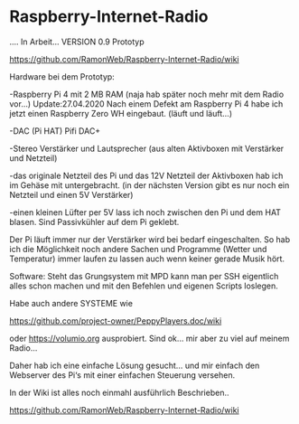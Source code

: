 # Raspberry-Internet-Radio

.... In Arbeit... 
VERSION 0.9 Prototyp

https://github.com/RamonWeb/Raspberry-Internet-Radio/wiki

Hardware bei dem Prototyp:

-Raspberry Pi 4 mit 2 MB RAM (naja hab später noch mehr mit dem Radio vor…)
 Update:27.04.2020
 Nach einem Defekt am Raspberry Pi 4 habe ich jetzt einen Raspberry Zero WH eingebaut. (läuft und läuft...)
 
-DAC (Pi HAT) Pifi DAC+

-Stereo Verstärker und Lautsprecher (aus alten Aktivboxen mit Verstärker und Netzteil)

-das originale Netzteil des Pi und das 12V Netzteil der Aktivboxen hab ich im Gehäse mit untergebracht. (in der nächsten Version gibt es nur noch ein Netzteil und einen 5V Verstärker)

-einen kleinen Lüfter per 5V lass ich noch zwischen den Pi und dem HAT blasen. Sind Passivkühler auf dem Pi geklebt.

Der Pi läuft immer nur der Verstärker wird bei bedarf eingeschalten. So hab ich die Möglichkeit noch andere Sachen und Programme (Wetter und Temperatur) immer laufen zu lassen auch wenn keiner gerade Musik hört.

Software:
Steht das Grungsystem mit MPD kann man per SSH eigentlich alles schon machen und mit den Befehlen und eigenen Scripts loslegen.

Habe auch andere SYSTEME wie

https://github.com/project-owner/PeppyPlayers.doc/wiki
 
oder https://volumio.org ausprobiert. Sind ok… mir aber zu viel auf meinem Radio…

Daher hab ich eine einfache Lösung gesucht… und mir einfach den Webserver des Pi‘s mit einer einfachen Steuerung versehen.

In der Wiki ist alles noch einmahl ausführlich Beschrieben..

https://github.com/RamonWeb/Raspberry-Internet-Radio/wiki
